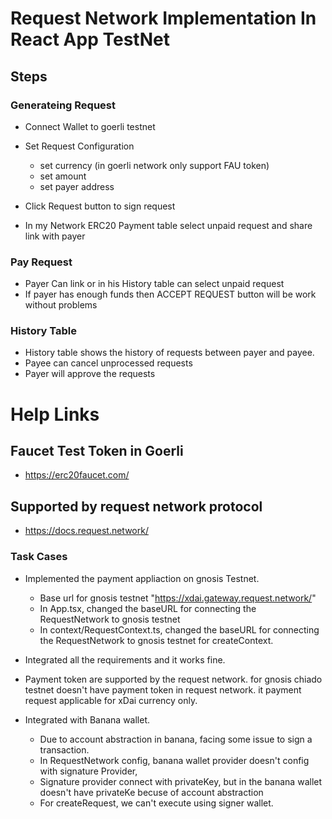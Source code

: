 # Request Network Implementation In React App TestNet

## Steps

### Generateing Request
- Connect Wallet to goerli testnet
- Set Request Configuration
    
    - set currency (in goerli network only support FAU token)
    - set amount 
    - set payer address

- Click Request button to sign request
- In my Network ERC20 Payment table select unpaid request and share link with payer

### Pay Request
- Payer Can link or in his History table can select unpaid request
- If payer has enough funds then ACCEPT REQUEST button will be work without problems

### History Table
- History table shows the history of requests between payer and payee.
- Payee can cancel unprocessed requests
- Payer will approve the requests


# Help Links

## Faucet Test Token in Goerli 
- https://erc20faucet.com/
## Supported by request network protocol
- https://docs.request.network/


### Task Cases

- Implemented the payment appliaction on gnosis Testnet.

    - Base url for gnosis testnet "https://xdai.gateway.request.network/"
    - In App.tsx, changed the baseURL for connecting the RequestNetwork to gnosis testnet
    - In context/RequestContext.ts, changed the baseURL for connecting the RequestNetwork to gnosis testnet for createContext.

- Integrated all the requirements and it works fine.
- Payment token are supported by the request network. for gnosis chiado testnet doesn't have payment token in request network. it payment request applicable for xDai currency only.
- Integrated with Banana wallet.
 
    - Due to account abstraction in banana, facing some issue to sign a transaction.
    - In RequestNetwork config, banana wallet provider doesn't config with signature Provider,
    - Signature provider connect with privateKey, but in the banana wallet doesn't have privateKe becuse of account abstraction
    - For createRequest, we can't execute using signer wallet.

